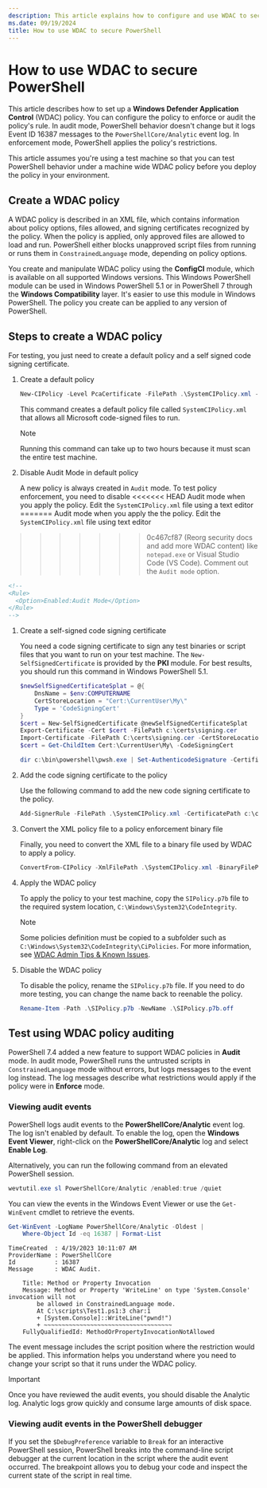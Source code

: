```yaml
---
description: This article explains how to configure and use WDAC to secure PowerShell.
ms.date: 09/19/2024
title: How to use WDAC to secure PowerShell
---
```

# How to use WDAC to secure PowerShell

This article describes how to set up a **Windows Defender Application Control** (WDAC) policy. You
can configure the policy to enforce or audit the policy's rule. In audit mode, PowerShell behavior
doesn't change but it logs Event ID 16387 messages to the `PowerShellCore/Analytic` event log. In
enforcement mode, PowerShell applies the policy's restrictions.

This article assumes you're using a test machine so that you can test PowerShell behavior
under a machine wide WDAC policy before you deploy the policy in your environment.

## Create a WDAC policy

A WDAC policy is described in an XML file, which contains information about policy options, files
allowed, and signing certificates recognized by the policy. When the policy is applied, only
approved files are allowed to load and run. PowerShell either blocks unapproved script files from
running or runs them in `ConstrainedLanguage` mode, depending on policy options.

You create and manipulate WDAC policy using the **ConfigCI** module, which is available on all
supported Windows versions. This Windows PowerShell module can be used in Windows PowerShell 5.1
or in PowerShell 7 through the **Windows Compatibility** layer. It's easier to use this module in
Windows PowerShell. The policy you create can be applied to any version of PowerShell.

## Steps to create a WDAC policy

For testing, you just need to create a default policy and a self signed code signing certificate.

1. Create a default policy

   ```powershell
   New-CIPolicy -Level PcaCertificate -FilePath .\SystemCIPolicy.xml -UserPEs
   ```

   This command creates a default policy file called `SystemCIPolicy.xml` that allows all Microsoft
   code-signed files to run.

   > [!NOTE]
   > Running this command can take up to two hours because it must scan the entire test machine.

1. Disable Audit Mode in default policy

   A new policy is always created in `Audit` mode. To test policy enforcement, you need to disable
<<<<<<< HEAD
   Audit mode when you apply the policy. Edit the `SystemCIPolicy.xml` file using a text editor
=======
   Audit mode when you apply the the policy. Edit the `SystemCIPolicy.xml` file using text editor
>>>>>>> 0c467cf87 (Reorg security docs and add more WDAC content)
   like `notepad.exe` or Visual Studio Code (VS Code). Comment out the `Audit mode` option.

   ```XML
   <!--
   <Rule>
     <Option>Enabled:Audit Mode</Option>
   </Rule>
   -->
   ```

1. Create a self-signed code signing certificate

   You need a code signing certificate to sign any test binaries or script files that you want to
   run on your test machine. The `New-SelfSignedCertificate` is provided by the **PKI** module. For
   best results, you should run this command in Windows PowerShell 5.1.

   ```powershell
   $newSelfSignedCertificateSplat = @{
       DnsName = $env:COMPUTERNAME
       CertStoreLocation = "Cert:\CurrentUser\My\"
       Type = 'CodeSigningCert'
   }
   $cert = New-SelfSignedCertificate @newSelfSignedCertificateSplat
   Export-Certificate -Cert $cert -FilePath c:\certs\signing.cer
   Import-Certificate -FilePath C:\certs\signing.cer -CertStoreLocation "Cert:\CurrentUser\Root\"
   $cert = Get-ChildItem Cert:\CurrentUser\My\ -CodeSigningCert

   dir c:\bin\powershell\pwsh.exe | Set-AuthenticodeSignature -Certificate $cert
   ```

1. Add the code signing certificate to the policy

   Use the following command to add the new code signing certificate to the policy.

   ```powershell
   Add-SignerRule -FilePath .\SystemCIPolicy.xml -CertificatePath c:\certs\signing.cer -User
   ```

1. Convert the XML policy file to a policy enforcement binary file

   Finally, you need to convert the XML file to a binary file used by WDAC to apply a policy.

   ```powershell
   ConvertFrom-CIPolicy -XmlFilePath .\SystemCIPolicy.xml -BinaryFilePath .\SIPolicy.p7b
   ```

1. Apply the WDAC policy

   To apply the policy to your test machine, copy the `SIPolicy.p7b` file to the required system
   location, `C:\Windows\System32\CodeIntegrity`.

   > [!NOTE]
   > Some policies definition must be copied to a subfolder such as
   > `C:\Windows\System32\CodeIntegrity\CiPolicies`. For more information, see
   > [WDAC Admin Tips & Known Issues][01].

1. Disable the WDAC policy

   To disable the policy, rename the `SIPolicy.p7b` file. If you need to do more testing, you can
   change the name back to reenable the policy.

   ```powershell
   Rename-Item -Path .\SIPolicy.p7b -NewName .\SIPolicy.p7b.off
   ```

## Test using WDAC policy auditing

PowerShell 7.4 added a new feature to support WDAC policies in **Audit** mode. In audit mode,
PowerShell runs the untrusted scripts in `ConstrainedLanguage` mode without errors, but logs
messages to the event log instead. The log messages describe what restrictions would apply if the
policy were in **Enforce** mode.

### Viewing audit events

PowerShell logs audit events to the **PowerShellCore/Analytic** event log. The log isn't enabled by
default. To enable the log, open the **Windows Event Viewer**, right-click on the
**PowerShellCore/Analytic** log and select **Enable Log**.

Alternatively, you can run the following command from an elevated PowerShell session.

```powershell
wevtutil.exe sl PowerShellCore/Analytic /enabled:true /quiet
```

You can view the events in the Windows Event Viewer or use the `Get-WinEvent` cmdlet to retrieve the
events.

```powershell
Get-WinEvent -LogName PowerShellCore/Analytic -Oldest |
    Where-Object Id -eq 16387 | Format-List
```

```Output
TimeCreated  : 4/19/2023 10:11:07 AM
ProviderName : PowerShellCore
Id           : 16387
Message      : WDAC Audit.

    Title: Method or Property Invocation
    Message: Method or Property 'WriteLine' on type 'System.Console' invocation will not
        be allowed in ConstrainedLanguage mode.
        At C:\scripts\Test1.ps1:3 char:1
        + [System.Console]::WriteLine("pwnd!")
        + ~~~~~~~~~~~~~~~~~~~~~~~~~~~~~~~~~~~~
    FullyQualifiedId: MethodOrPropertyInvocationNotAllowed
```

The event message includes the script position where the restriction would be applied. This
information helps you understand where you need to change your script so that it runs under the WDAC
policy.

> [!IMPORTANT]
> Once you have reviewed the audit events, you should disable the Analytic log. Analytic logs grow
> quickly and consume large amounts of disk space.

### Viewing audit events in the PowerShell debugger

If you set the `$DebugPreference` variable to `Break` for an interactive PowerShell session,
PowerShell breaks into the command-line script debugger at the current location in the script where
the audit event occurred. The breakpoint allows you to debug your code and inspect the current state
of the script in real time.

<!-- link references -->
[01]: /windows/security/application-security/application-control/windows-defender-application-control/operations/known-issues
